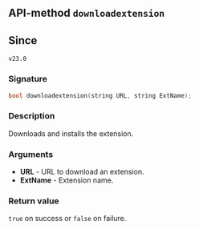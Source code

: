 ## API-method `downloadextension`

## Since 
`v23.0`

### Signature
``` c++
bool downloadextension(string URL, string ExtName);
```

### Description
Downloads and installs the extension.

### Arguments
- **URL** - URL to download an extension.
- **ExtName** - Extension name.

### Return value
`true` on success or `false` on failure.
